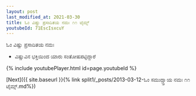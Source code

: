 ```yaml
---
layout: post
last_modified_at: 2021-03-30
title: ಓಂ ವಿಷ್ಣು ಪ್ರಸಾದಿತಯ ನಮಃ ೧೧ ಟೈಮ್ಸ್
youtubeId: 71EscIsxcuY
---
```

 
 
 ಓಂ ವಿಷ್ಣು ಪ್ರಸಾದಿತಯ ನಮಃ  
 
 -  ವಿಷ್ಣುವಿನ ಭಕ್ತಿಯಿಂದ ಯಾರು ಸಂತೋಷಪಟ್ಟಿದ್ದಾರೆ 
 
  
 
  
 
 
 
 
 
 


{% include youtubePlayer.html id=page.youtubeId %}
 
[Next]({{ site.baseurl }}{% link  split1/_posts/2013-03-12-ಓಂ ಸಮುದ್ಚ್ಛ್ರಾಯ ನಮಃ ೧೧ ಟೈಮ್ಸ್.md%})
 

